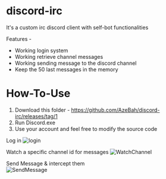 # discord-irc
It's a custom irc discord client with self-bot functionalities


Features -

- Working login system
- Working retrieve channel messages
- Working sending message to the discord channel
- Keep the 50 last messages in the memory


# How-To-Use
1) Download this folder - https://github.com/AzeBah/discord-irc/releases/tag/1
2) Run Discord.exe
3) Use your account and feel free to modify the source code 


Log in 
![login](https://i.imgur.com/tRfWruo.png)


Watch a specific channel id for messages
![WatchChannel](https://i.imgur.com/v2LjX1s.png)

Send Message & intercept them<br/>
![SendMessage](https://i.imgur.com/Kxk0Yh5.gif)
